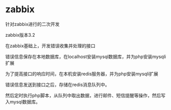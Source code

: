 # zabbix
针对zabbix进行的二次开发

zabbix版本3.2

在zabbix基础上，开发错误收集并处理的接口

错误信息保存在本地数据库，在localhost安装mysql数据库，并为php安装mysqli扩展

为了提高接口的响应时间，在本机安装redis服务器，并为php安装mysqli扩展

错误信息发送到接口之后，存储在redis消息队列中。

然后定时执行php脚本，从队列中取出数据，进行邮件、短信提醒等操作，然后写入mysql数据库。
